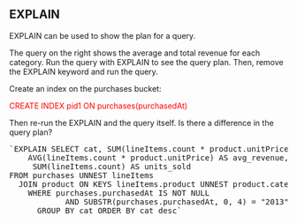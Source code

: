 ## EXPLAIN

EXPLAIN can be used to show the plan for a query.

The query on the right shows the average and total revenue for each category.
Run the query with EXPLAIN to see the query plan. Then, remove the EXPLAIN keyword
and run the query.

Create an index on the purchases bucket:

<span style="color: red">
 CREATE INDEX pid1 ON purchases(purchasedAt)
</span>

Then re-run the EXPLAIN and the query itself. Is there a difference in the query plan?
<pre id="example">
`EXPLAIN SELECT cat, SUM(lineItems.count * product.unitPrice) AS revenue,
    AVG(lineItems.count * product.unitPrice) AS avg_revenue,
     SUM(lineItems.count) AS units_sold
FROM purchases UNNEST lineItems
  JOIN product ON KEYS lineItems.product UNNEST product.categories AS cat
    WHERE purchases.purchasedAt IS NOT NULL
            AND SUBSTR(purchases.purchasedAt, 0, 4) = "2013"
      GROUP BY cat ORDER BY cat desc`
</pre>
